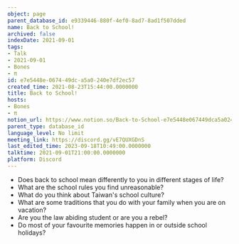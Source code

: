 ```yaml
---
object: page
parent_database_id: e9339446-880f-4ef0-8ad7-8ad1f507dded
name: Back to School!
archived: false
indexDate: 2021-09-01
tags:
- Talk
- 2021-09-01
- Bones
- π
id: e7e5448e-0674-49dc-a5a0-240e7df2ec57
created_time: 2021-08-23T15:44:00.0000000
title: Back to School!
hosts:
- Bones
- π
notion_url: https://www.notion.so/Back-to-School-e7e5448e067449dca5a0240e7df2ec57
parent_type: database_id
language_level: No limit
meeting_link: https://discord.gg/vE7QUXGDnS
last_edited_time: 2023-09-18T10:49:00.0000000
talktime: 2021-09-01T21:00:00.0000000
platform: Discord
---
```


   - Does back to school mean differently to you in different stages of life?
   - What are the school rules you find unreasonable?
   - What do you think about Taiwan's school culture?
   - What are some traditions that you do with your family when you are on vacation?
   - Are you the law abiding student or are you a rebel?
   - Do most of your favourite memories happen in or outside school holidays?








